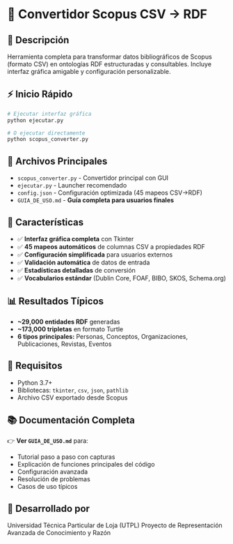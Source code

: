 # 🔄 Convertidor Scopus CSV → RDF

## 📖 **Descripción**
Herramienta completa para transformar datos bibliográficos de Scopus (formato CSV) en ontologías RDF estructuradas y consultables. Incluye interfaz gráfica amigable y configuración personalizable.

## ⚡ **Inicio Rápido**
```bash
# Ejecutar interfaz gráfica
python ejecutar.py

# O ejecutar directamente
python scopus_converter.py
```

## 📁 **Archivos Principales**
- `scopus_converter.py` - Convertidor principal con GUI
- `ejecutar.py` - Launcher recomendado
- `config.json` - Configuración optimizada (45 mapeos CSV→RDF)
- `GUIA_DE_USO.md` - **Guía completa para usuarios finales**

## 🎯 **Características**
- ✅ **Interfaz gráfica completa** con Tkinter
- ✅ **45 mapeos automáticos** de columnas CSV a propiedades RDF
- ✅ **Configuración simplificada** para usuarios externos
- ✅ **Validación automática** de datos de entrada
- ✅ **Estadísticas detalladas** de conversión
- ✅ **Vocabularios estándar** (Dublin Core, FOAF, BIBO, SKOS, Schema.org)

## 📊 **Resultados Típicos**
- **~29,000 entidades RDF** generadas
- **~173,000 tripletas** en formato Turtle
- **6 tipos principales:** Personas, Conceptos, Organizaciones, Publicaciones, Revistas, Eventos

## 🔧 **Requisitos**
- Python 3.7+
- Bibliotecas: `tkinter`, `csv`, `json`, `pathlib`
- Archivo CSV exportado desde Scopus

## 📚 **Documentación Completa**
👉 **Ver `GUIA_DE_USO.md`** para:
- Tutorial paso a paso con capturas
- Explicación de funciones principales del código
- Configuración avanzada
- Resolución de problemas
- Casos de uso típicos

## 🌟 **Desarrollado por**
Universidad Técnica Particular de Loja (UTPL)
Proyecto de Representación Avanzada de Conocimiento y Razón
